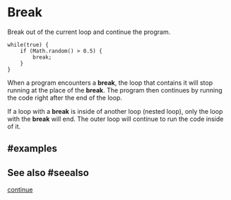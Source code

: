 # Break
 
Break out of the current loop and continue the program.

```block
while(true) {
    if (Math.random() > 0.5) {
        break;
    }
}
```

When a program encounters a **break**, the loop that contains it will stop running at the place of the **break**. The program then continues by running the code right after the end of the loop.

If a loop with a **break** is inside of another loop (nested loop), only the loop with the **break** will end. The outer loop will continue to run the code inside of it.

## #examples

## See also #seealso

[continue](/blocks/loops/continue)
